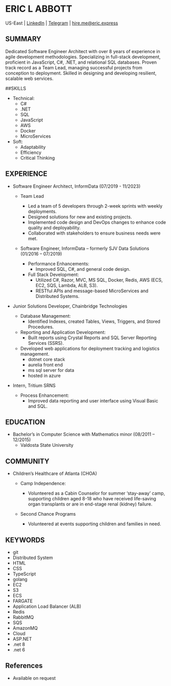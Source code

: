 # ERIC L ABBOTT

US-East | [LinkedIn](https://www.linkedin.com/in/ericlabbott/) | [Telegram](https://t.me/elabbott) | <hire.me@eric.express>

## SUMMARY

Dedicated Software Engineer Architect with over 8 years of experience in agile development methodologies. Specializing in full-stack development, proficient in JavaScript, C#, .NET, and relational SQL databases. Proven track record as a Team Lead, managing successful projects from conception to deployment. Skilled in designing and developing resilient, scalable web services.

##SKILLS

- Technical:
  - C#
  - .NET
  - SQL
  - JavaScript
  - AWS
  - Docker
  - MicroServices
- Soft:
  - Adaptability
  - Efficiency
  - Critical Thinking

## EXPERIENCE

- Software Engineer Architect, InformData (07/2019 - 11/2023)
  - Team Lead
    - Led a team of 5 developers through 2-week sprints with weekly deployments.
    - Designed solutions for new and existing projects.
    - Implemented code design and DevOps changes to enhance code quality and deployability.
    - Collaborated with stakeholders to ensure business needs were met.

  - Software Engineer, InformData – formerly SJV Data Solutions (01/2016 – 07/2019)
    - Performance Enhancements:
      - Improved SQL, C#, and general code design.
    - Full Stack Development:
      - Utilized C#, Razor, MVC, MS SQL, Docker, Redis, AWS (ECS, EC2, SQS, Lambda, ALB, S3).
      - RESTful APIs and message-based MicroServices and Distributed Systems.

- Junior Solutions Developer, Chainbridge Technologies
  - Database Management:
    - Identified Indexes, created Tables, Views, Triggers, and Stored Procedures.
  - Reporting and Application Development:
    - Built reports using Crystal Reports and SQL Server Reporting Services (SSRS).
  - Developed web applications for deployment tracking and logistics management.
    - dotnet core stack
    - aurelia front end
    - ms sql server for data
    - hosted in azure

- Intern, Tritium SRNS
  - Process Enhancement:
    - Improved data reporting and user interface using Visual Basic and SQL.

## EDUCATION

- Bachelor’s in Computer Science with Mathematics minor (08/2011 – 12/2015)
  - Valdosta State University

## COMMUNITY

- Children’s Healthcare of Atlanta (CHOA)
  - Camp Independence:
    - Volunteered as a Cabin Counselor for summer ‘stay-away’ camp, supporting children aged 8-18 who have received life-saving organ transplants or are in end-stage renal (kidney) failure.

  - Second Chance Programs
    - Volunteered at events supporting children and families in need.
    
    
## KEYWORDS

- git
- Distributed System
- HTML
- CSS
- TypeScript
- golang
- EC2
- S3
- ECS
- FARGATE
- Application Load Balancer (ALB)
- Redis
- RabbitMQ
- SQS
- AmazonMQ
- Cloud
- ASP.NET
- .net 8
- .net 6


## References

- Available on request

